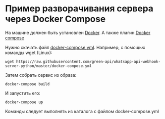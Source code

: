 # Пример разворачивания сервера через Docker Compose

На машине должен быть установлен [Docker](https://docs.docker.com/engine/install/).
А также плагин [Docker compose](https://docs.docker.com/compose/install/)

Нужно скачать файл [docker-compose.yml](https://github.com/green-api/whatsapp-api-webhook-server-python/blob/master/docker-compose.yml). Например, с помощью команды wget (Linux):

```
wget https://raw.githubusercontent.com/green-api/whatsapp-api-webhook-server-python/master/docker-compose.yml
```

Затем собрать сервис из образа:

```
docker-compose build
```

И запустить его:

```
docker-compose up
```

Команды следует выполнять из каталога с файлом docker-compose.yml